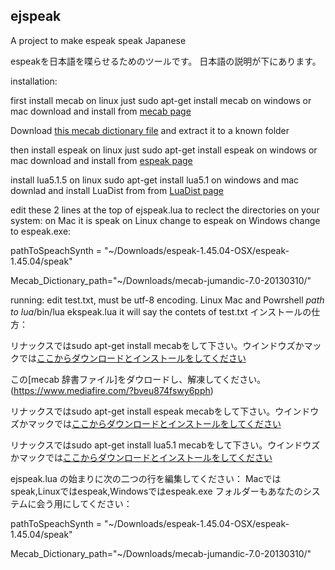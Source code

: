 ## ejspeak
A project to make espeak speak Japanese

espeakを日本語を喋らせるためのツールです。
日本語の説明が下にあります。

installation:

first install mecab on linux just sudo apt-get install mecab on windows or mac download and install from [mecab page](http://taku910.github.io/mecab/)


Download [this mecab dictionary file](https://www.mediafire.com/?bveu874fswy6pph)
and extract it to a known folder

then install espeak on linux just sudo apt-get install espeak on windows or mac download and install from [espeak page](http://espeak.sourceforge.net)


install lua5.1.5 on linux sudo apt-get install lua5.1 on windows and mac downlad and install LuaDist from from [LuaDist page](http://luadist.org)


edit these 2 lines at the top of ejspeak.lua to reclect the directories on your system: 
on Mac it is speak on Linux change to espeak on Windows change to espeak.exe:

pathToSpeachSynth = "~/Downloads/espeak-1.45.04-OSX/espeak-1.45.04/speak"

Mecab_Dictionary_path="~/Downloads/mecab-jumandic-7.0-20130310/"


running:
edit test.txt, must be utf-8 encoding.
Linux Mac and Powrshell *path to lua*/bin/lua ekspeak.lua
it will say the contets of test.txt
インストールの仕方：


リナックスではsudo apt-get install mecabをして下さい。ウインドウズかマックでは[ここからダウンロードとインストールをしてください](http://taku910.github.io/mecab/)

この[mecab 辞書ファイル]をダウロードし、解凍してください。(https://www.mediafire.com/?bveu874fswy6pph)

リナックスではsudo apt-get install espeak mecabをして下さい。ウインドウズかマックでは[ここからダウンロードとインストールをしてください](http://espeak.sourceforge.net)

リナックスではsudo apt-get install lua5.1 mecabをして下さい。ウインドウズかマックでは[ここからダウンロードとインストールをしてください](http://luadist.org)


ejspeak.lua の始まりに次の二つの行を編集してください：
Macではspeak,Linuxではespeak,Windowsではespeak.exe
フォルダーもあなたのシステムに会う用にしてください：

pathToSpeachSynth = "~/Downloads/espeak-1.45.04-OSX/espeak-1.45.04/speak"

Mecab_Dictionary_path="~/Downloads/mecab-jumandic-7.0-20130310/"